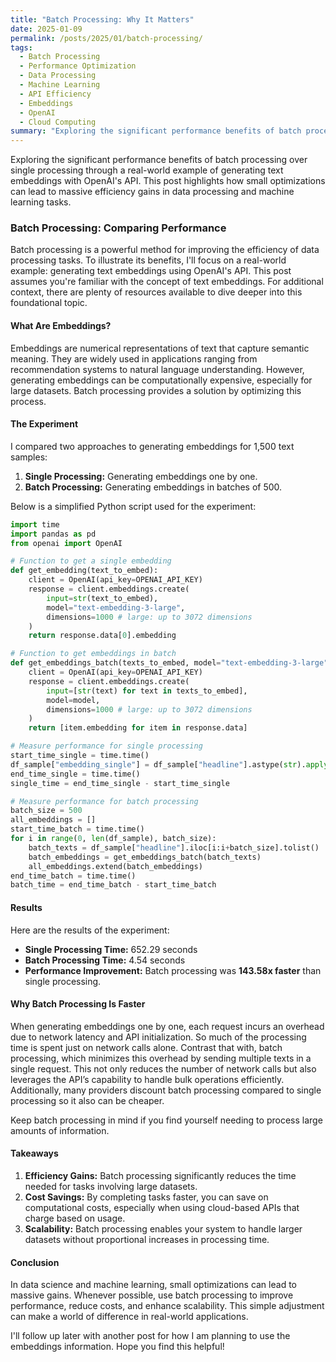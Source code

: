 ```yaml
---
title: "Batch Processing: Why It Matters"
date: 2025-01-09
permalink: /posts/2025/01/batch-processing/
tags:
  - Batch Processing
  - Performance Optimization
  - Data Processing
  - Machine Learning
  - API Efficiency
  - Embeddings
  - OpenAI
  - Cloud Computing
summary: "Exploring the significant performance benefits of batch processing over single processing through a real-world example of generating text embeddings with OpenAI's API. This post highlights how small optimizations can lead to massive efficiency gains in data processing and machine learning tasks."
---
```


Exploring the significant performance benefits of batch processing over single processing through a real-world example of generating text embeddings with OpenAI's API. This post highlights how small optimizations can lead to massive efficiency gains in data processing and machine learning tasks.

### Batch Processing: Comparing Performance

Batch processing is a powerful method for improving the efficiency of data processing tasks. To illustrate its benefits, I'll focus on a real-world example: generating text embeddings using OpenAI's API. This post assumes you're familiar with the concept of text embeddings. For additional context, there are plenty of resources available to dive deeper into this foundational topic.

#### What Are Embeddings?
Embeddings are numerical representations of text that capture semantic meaning. They are widely used in applications ranging from recommendation systems to natural language understanding. However, generating embeddings can be computationally expensive, especially for large datasets. Batch processing provides a solution by optimizing this process.

#### The Experiment
I compared two approaches to generating embeddings for 1,500 text samples:

1. **Single Processing:** Generating embeddings one by one.
2. **Batch Processing:** Generating embeddings in batches of 500.

Below is a simplified Python script used for the experiment:

```python
import time
import pandas as pd
from openai import OpenAI

# Function to get a single embedding
def get_embedding(text_to_embed):
    client = OpenAI(api_key=OPENAI_API_KEY)
    response = client.embeddings.create(
        input=str(text_to_embed),
        model="text-embedding-3-large",
        dimensions=1000 # large: up to 3072 dimensions
    )
    return response.data[0].embedding

# Function to get embeddings in batch
def get_embeddings_batch(texts_to_embed, model="text-embedding-3-large"):
    client = OpenAI(api_key=OPENAI_API_KEY)
    response = client.embeddings.create(
        input=[str(text) for text in texts_to_embed],
        model=model,
        dimensions=1000 # large: up to 3072 dimensions
    )
    return [item.embedding for item in response.data]

# Measure performance for single processing
start_time_single = time.time()
df_sample["embedding_single"] = df_sample["headline"].astype(str).apply(get_embedding)
end_time_single = time.time()
single_time = end_time_single - start_time_single

# Measure performance for batch processing
batch_size = 500
all_embeddings = []
start_time_batch = time.time()
for i in range(0, len(df_sample), batch_size):
    batch_texts = df_sample["headline"].iloc[i:i+batch_size].tolist()
    batch_embeddings = get_embeddings_batch(batch_texts)
    all_embeddings.extend(batch_embeddings)
end_time_batch = time.time()
batch_time = end_time_batch - start_time_batch
```

#### Results
Here are the results of the experiment:

- **Single Processing Time:** 652.29 seconds
- **Batch Processing Time:** 4.54 seconds
- **Performance Improvement:** Batch processing was **143.58x faster** than single processing.

#### Why Batch Processing Is Faster
When generating embeddings one by one, each request incurs an overhead due to network latency and API initialization. So much of the processing time is spent just on network calls alone. Contrast that with, batch processing, which minimizes this overhead by sending multiple texts in a single request. This not only reduces the number of network calls but also leverages the API’s capability to handle bulk operations efficiently. Additionally, many providers discount batch processing compared to single processing so it also can be cheaper.

Keep batch processing in mind if you find yourself needing to process large amounts of information. 

#### Takeaways
1. **Efficiency Gains:** Batch processing significantly reduces the time needed for tasks involving large datasets.
2. **Cost Savings:** By completing tasks faster, you can save on computational costs, especially when using cloud-based APIs that charge based on usage.
3. **Scalability:** Batch processing enables your system to handle larger datasets without proportional increases in processing time.

#### Conclusion
In data science and machine learning, small optimizations can lead to massive gains. Whenever possible, use batch processing to improve performance, reduce costs, and enhance scalability. This simple adjustment can make a world of difference in real-world applications.

I'll follow up later with another post for how I am planning to use the embeddings information. Hope you find this helpful!